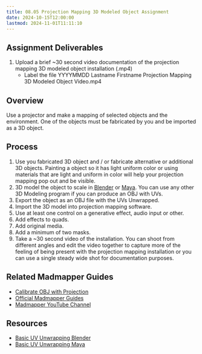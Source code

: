 ```yaml
---
title: 08.05 Projection Mapping 3D Modeled Object Assignment
date: 2024-10-15T12:00:00
lastmod: 2024-11-01T11:11:10
---
```


## Assignment Deliverables

1. Upload a brief ~30 second video documentation of the projection mapping 3D modeled object installation (.mp4)
   - Label the file YYYYMMDD Lastname Firstname Projection Mapping 3D Modeled Object Video.mp4

## Overview

Use a projector and make a mapping of selected objects and the environment. One of the objects must be fabricated by you and be imported as a 3D object.

## Process

1. Use you fabricated 3D object and / or fabricate alternative or additional 3D objects. Painting a object so it has light uniform color or using materials that are light and uniform in color will help your projection mapping pop out and be visible.
2. 3D model the object to scale in [Blender](../../../../3d-modeling/blender/blender.md) or [Maya](../../../../3d-modeling/maya/maya.md). You can use any other 3D Modeling program if you can produce an OBJ with UVs.
3. Export the object as an OBJ file with the UVs Unwrapped.
4. Import the 3D model into projection mapping software.
5. Use at least one control on a generative effect, audio input or other.
6. Add effects to quads.
7. Add original media.
8. Add a minimum of two masks.
9. Take a ~30 second video of the installation. You can shoot from different angles and edit the video together to capture more of the feeling of being present with the projection mapping installation or you can use a single steady wide shot for documentation purposes.

## Related Madmapper Guides

- [Calibrate OBJ with Projection](https://youtu.be/YblkYxNtGnE)
- [Official Madmapper Guides](https://madmapper.com/madmapper/tutorials)
- [Madmapper YouTube Channel](https://www.youtube.com/@madmapperthemappingsoftwar9943)

## Resources

- [Basic UV Unwrapping Blender](../../../../3d-modeling/blender/uv-mapping-blender.md)
- [Basic UV Unwrapping Maya](../../../../3d-modeling/maya/uv-mapping-maya.md)
